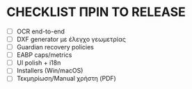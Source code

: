 
# CHECKLIST ΠΡΙΝ ΤΟ RELEASE
- [ ] OCR end-to-end
- [ ] DXF generator με έλεγχο γεωμετρίας
- [ ] Guardian recovery policies
- [ ] EABP caps/metrics
- [ ] UI polish + i18n
- [ ] Installers (Win/macOS)
- [ ] Τεκμηρίωση/Manual χρήστη (PDF)
